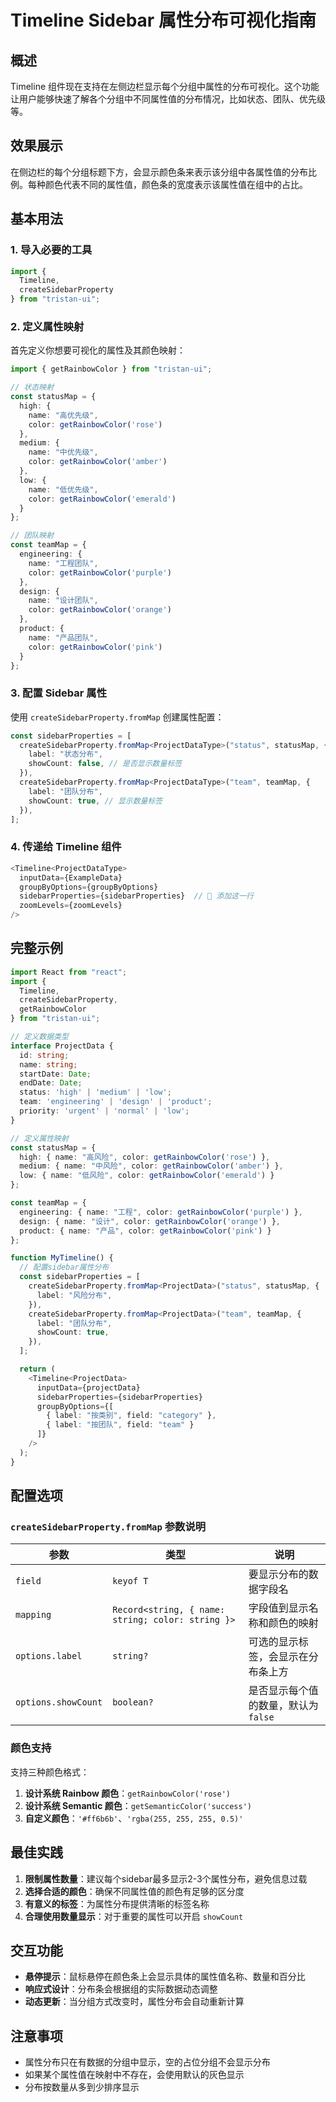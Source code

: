 # Timeline Sidebar 属性分布可视化指南

## 概述

Timeline 组件现在支持在左侧边栏显示每个分组中属性的分布可视化。这个功能让用户能够快速了解各个分组中不同属性值的分布情况，比如状态、团队、优先级等。

## 效果展示

在侧边栏的每个分组标题下方，会显示颜色条来表示该分组中各属性值的分布比例。每种颜色代表不同的属性值，颜色条的宽度表示该属性值在组中的占比。

## 基本用法

### 1. 导入必要的工具

```typescript
import { 
  Timeline, 
  createSidebarProperty 
} from "tristan-ui";
```

### 2. 定义属性映射

首先定义你想要可视化的属性及其颜色映射：

```typescript
import { getRainbowColor } from "tristan-ui";

// 状态映射
const statusMap = {
  high: {
    name: "高优先级",
    color: getRainbowColor('rose')
  },
  medium: {
    name: "中优先级", 
    color: getRainbowColor('amber')
  },
  low: {
    name: "低优先级",
    color: getRainbowColor('emerald')
  }
};

// 团队映射
const teamMap = {
  engineering: {
    name: "工程团队",
    color: getRainbowColor('purple')
  },
  design: {
    name: "设计团队",
    color: getRainbowColor('orange')
  },
  product: {
    name: "产品团队",
    color: getRainbowColor('pink')
  }
};
```

### 3. 配置 Sidebar 属性

使用 `createSidebarProperty.fromMap` 创建属性配置：

```typescript
const sidebarProperties = [
  createSidebarProperty.fromMap<ProjectDataType>("status", statusMap, {
    label: "状态分布",
    showCount: false, // 是否显示数量标签
  }),
  createSidebarProperty.fromMap<ProjectDataType>("team", teamMap, {
    label: "团队分布",
    showCount: true, // 显示数量标签
  }),
];
```

### 4. 传递给 Timeline 组件

```typescript
<Timeline<ProjectDataType>
  inputData={ExampleData}
  groupByOptions={groupByOptions}
  sidebarProperties={sidebarProperties}  // 🎯 添加这一行
  zoomLevels={zoomLevels}
/>
```

## 完整示例

```typescript
import React from "react";
import { 
  Timeline, 
  createSidebarProperty,
  getRainbowColor 
} from "tristan-ui";

// 定义数据类型
interface ProjectData {
  id: string;
  name: string;
  startDate: Date;
  endDate: Date;
  status: 'high' | 'medium' | 'low';
  team: 'engineering' | 'design' | 'product';
  priority: 'urgent' | 'normal' | 'low';
}

// 定义属性映射
const statusMap = {
  high: { name: "高风险", color: getRainbowColor('rose') },
  medium: { name: "中风险", color: getRainbowColor('amber') },
  low: { name: "低风险", color: getRainbowColor('emerald') }
};

const teamMap = {
  engineering: { name: "工程", color: getRainbowColor('purple') },
  design: { name: "设计", color: getRainbowColor('orange') },
  product: { name: "产品", color: getRainbowColor('pink') }
};

function MyTimeline() {
  // 配置sidebar属性分布
  const sidebarProperties = [
    createSidebarProperty.fromMap<ProjectData>("status", statusMap, {
      label: "风险分布",
    }),
    createSidebarProperty.fromMap<ProjectData>("team", teamMap, {
      label: "团队分布",
      showCount: true,
    }),
  ];

  return (
    <Timeline<ProjectData>
      inputData={projectData}
      sidebarProperties={sidebarProperties}
      groupByOptions={[
        { label: "按类别", field: "category" },
        { label: "按团队", field: "team" }
      ]}
    />
  );
}
```

## 配置选项

### `createSidebarProperty.fromMap` 参数说明

| 参数 | 类型 | 说明 |
|------|------|------|
| `field` | `keyof T` | 要显示分布的数据字段名 |
| `mapping` | `Record<string, { name: string; color: string }>` | 字段值到显示名称和颜色的映射 |
| `options.label` | `string?` | 可选的显示标签，会显示在分布条上方 |
| `options.showCount` | `boolean?` | 是否显示每个值的数量，默认为 `false` |

### 颜色支持

支持三种颜色格式：

1. **设计系统 Rainbow 颜色**：`getRainbowColor('rose')`
2. **设计系统 Semantic 颜色**：`getSemanticColor('success')`  
3. **自定义颜色**：`'#ff6b6b'`、`'rgba(255, 255, 255, 0.5)'`

## 最佳实践

1. **限制属性数量**：建议每个sidebar最多显示2-3个属性分布，避免信息过载
2. **选择合适的颜色**：确保不同属性值的颜色有足够的区分度
3. **有意义的标签**：为属性分布提供清晰的标签名称
4. **合理使用数量显示**：对于重要的属性可以开启 `showCount`

## 交互功能

- **悬停提示**：鼠标悬停在颜色条上会显示具体的属性值名称、数量和百分比
- **响应式设计**：分布条会根据组的实际数据动态调整
- **动态更新**：当分组方式改变时，属性分布会自动重新计算

## 注意事项

- 属性分布只在有数据的分组中显示，空的占位分组不会显示分布
- 如果某个属性值在映射中不存在，会使用默认的灰色显示
- 分布按数量从多到少排序显示 